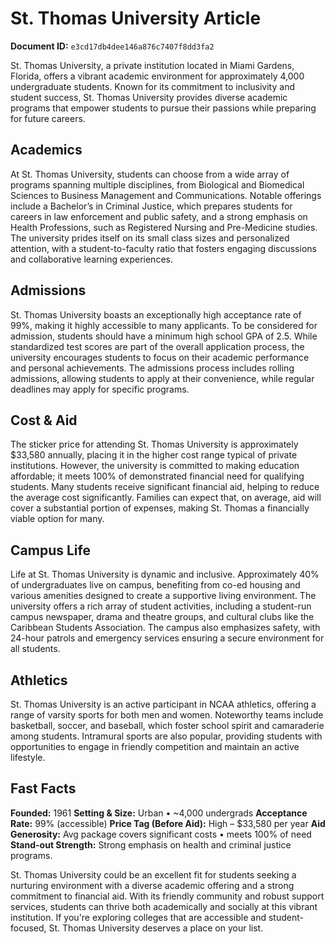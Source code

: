 # St. Thomas University Article

**Document ID:** `e3cd17db4dee146a876c7407f8dd3fa2`

St. Thomas University, a private institution located in Miami Gardens, Florida, offers a vibrant academic environment for approximately 4,000 undergraduate students. Known for its commitment to inclusivity and student success, St. Thomas University provides diverse academic programs that empower students to pursue their passions while preparing for future careers.

## Academics
At St. Thomas University, students can choose from a wide array of programs spanning multiple disciplines, from Biological and Biomedical Sciences to Business Management and Communications. Notable offerings include a Bachelor’s in Criminal Justice, which prepares students for careers in law enforcement and public safety, and a strong emphasis on Health Professions, such as Registered Nursing and Pre-Medicine studies. The university prides itself on its small class sizes and personalized attention, with a student-to-faculty ratio that fosters engaging discussions and collaborative learning experiences.

## Admissions
St. Thomas University boasts an exceptionally high acceptance rate of 99%, making it highly accessible to many applicants. To be considered for admission, students should have a minimum high school GPA of 2.5. While standardized test scores are part of the overall application process, the university encourages students to focus on their academic performance and personal achievements. The admissions process includes rolling admissions, allowing students to apply at their convenience, while regular deadlines may apply for specific programs.

## Cost & Aid
The sticker price for attending St. Thomas University is approximately $33,580 annually, placing it in the higher cost range typical of private institutions. However, the university is committed to making education affordable; it meets 100% of demonstrated financial need for qualifying students. Many students receive significant financial aid, helping to reduce the average cost significantly. Families can expect that, on average, aid will cover a substantial portion of expenses, making St. Thomas a financially viable option for many.

## Campus Life
Life at St. Thomas University is dynamic and inclusive. Approximately 40% of undergraduates live on campus, benefiting from co-ed housing and various amenities designed to create a supportive living environment. The university offers a rich array of student activities, including a student-run campus newspaper, drama and theatre groups, and cultural clubs like the Caribbean Students Association. The campus also emphasizes safety, with 24-hour patrols and emergency services ensuring a secure environment for all students.

## Athletics
St. Thomas University is an active participant in NCAA athletics, offering a range of varsity sports for both men and women. Noteworthy teams include basketball, soccer, and baseball, which foster school spirit and camaraderie among students. Intramural sports are also popular, providing students with opportunities to engage in friendly competition and maintain an active lifestyle.

## Fast Facts
**Founded:** 1961
**Setting & Size:** Urban • ~4,000 undergrads
**Acceptance Rate:** 99% (accessible)
**Price Tag (Before Aid):** High – $33,580 per year
**Aid Generosity:** Avg package covers significant costs • meets 100% of need
**Stand-out Strength:** Strong emphasis on health and criminal justice programs.

St. Thomas University could be an excellent fit for students seeking a nurturing environment with a diverse academic offering and a strong commitment to financial aid. With its friendly community and robust support services, students can thrive both academically and socially at this vibrant institution. If you're exploring colleges that are accessible and student-focused, St. Thomas University deserves a place on your list.
